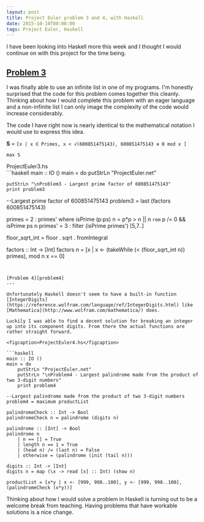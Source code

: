 ```yaml
---
layout: post
title: Project Euler problem 3 and 4, with Haskell
date: 2015-10-10T00:00:00
tags: Project Euler, Haskell
---
```


I have been looking into Haskell more this week and I thought I would continue on with this project for the time being.

[Problem 3][problem3]
---

I was finally able to use an infinite list in one of my programs. I'm honestly surprised that the code for this problem comes together this cleanly. Thinking about how I would complete this problem with an eager language and a non-infinite list I can only image the complexity of the code would increase considerably.

The code I have right now is nearly identical to the mathematical notation I would use to express this idea.

**S** = `[x | x ∈ Primes, x < √(600851475143), 600851475143 ≡ 0 mod x ]`

`max S`

<figcaption>ProjectEuler3.hs</figcaption>
```haskell
main :: IO ()
main = do
    putStrLn "ProjectEuler.net"

    putStrLn "\nProblem3 - Largest prime factor of 600851475143"
    print problem3

--Largest prime factor of 600851475143
problem3 = last (factors 600851475143)

primes = 2 : primes'
    where isPrime (p:ps) n = p*p > n || n `rem` p /= 0 && isPrime ps n
          primes' = 3 : filter (isPrime primes') [5,7..]

floor_sqrt_int = floor . sqrt . fromIntegral

factors :: Int -> [Int]
factors n = [x | x <- (takeWhile (< (floor_sqrt_int n)) primes), mod n x == 0]
```


[Problem 4][problem4]
---

Unfortunately Haskell doesn't seem to have a built-in function [IntegerDigits](https://reference.wolfram.com/language/ref/IntegerDigits.html) like [Mathematica](http://www.wolfram.com/mathematica/) does.

Luckily I was able to find a decent solution for breaking an integer up into its component digits. From there the actual functions are rather straight forward.

<figcaption>ProjectEuler4.hs</figcaption>

```haskell
main :: IO ()
main = do
    putStrLn "ProjectEuler.net"
    putStrLn "\nProblem4 - Largest palindrome made from the product of two 3-digit numbers"
    print problem4

--Largest palindrome made from the product of two 3-digit numbers
problem4 = maximum productList

palindromeCheck :: Int -> Bool
palindromeCheck n = palindrome (digits n)

palindrome :: [Int] -> Bool
palindrome n
    | n == [] = True
    | length n == 1 = True
    | (head n) /= (last n) = False
    | otherwise = (palindrome (init (tail n)))

digits :: Int -> [Int]
digits n = map (\x -> read [x] :: Int) (show n)

productList = [x*y | x <- [999, 998..100], y <- [999, 998..100], (palindromeCheck (x*y))]
```

Thinking about how I would solve a problem in Haskell is turning out to be a welcome break from teaching. Having problems that have workable solutions is a nice change.

[problem3]: https://projecteuler.net/problem=3
[problem4]: https://projecteuler.net/problem=4

